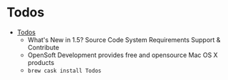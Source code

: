 # Todos
- [Todos](http://dbachrach.com/opensoft/index.php?page=Todos)
  -  What's New in 1.5? Source Code System Requirements Support & Contribute
  - OpenSoft Development provides free and opensource Mac OS X products
  - `brew cask install Todos`
